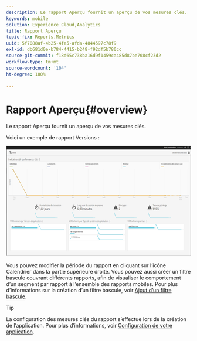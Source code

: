 ```yaml
---
description: Le rapport Aperçu fournit un aperçu de vos mesures clés.
keywords: mobile
solution: Experience Cloud,Analytics
title: Rapport Aperçu
topic-fix: Reports,Metrics
uuid: 5f7088af-4b25-4fe5-afda-4844597c78f9
exl-id: db681d0e-b784-4415-b248-f92df5b780cc
source-git-commit: f18d65c738ba16d9f1459ca485d87be708cf23d2
workflow-type: tm+mt
source-wordcount: '104'
ht-degree: 100%

---
```


# Rapport Aperçu{#overview}

Le rapport Aperçu fournit un aperçu de vos mesures clés.

Voici un exemple de rapport Versions :

![](assets/report_usage_overview.png)

Vous pouvez modifier la période du rapport en cliquant sur l’icône Calendrier dans la partie supérieure droite. Vous pouvez aussi créer un filtre bascule couvrant différents rapports, afin de visualiser le comportement d’un segment par rapport à l’ensemble des rapports mobiles. Pour plus d’informations sur la création d’un filtre bascule, voir [Ajout d’un filtre bascule](/help/using/usage/reports-customize/t-sticky-filter.md).

>[!TIP]
>
>La configuration des mesures clés du rapport s’effectue lors de la création de l’application. Pour plus d’informations, voir [Configuration de votre application](/help/using/c-manage-app-settings/c-mob-confg-app/c-mob-confg-app.md).
